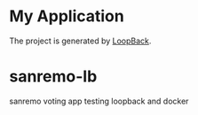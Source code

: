 # My Application

The project is generated by [LoopBack](http://loopback.io).

# sanremo-lb
sanremo voting app testing loopback and docker 
